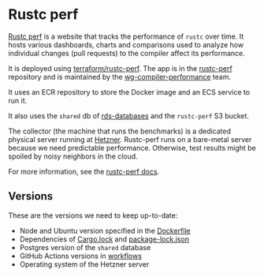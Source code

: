 # Rustc perf

[Rustc perf] is a website that tracks the performance of `rustc` over time.
It hosts various dashboards, charts and comparisons used to analyze
how individual changes (pull requests) to the compiler affect its performance.

It is deployed using [terraform/rustc-perf]. The app is in the [rustc-perf]
repository and is maintained by the [wg-compiler-performance] team.

It uses an ECR repository to store the Docker image and an ECS service to run
it.

It also uses the `shared` db of [rds-databases] and the `rustc-perf` S3 bucket.

The collector (the machine that runs the benchmarks) is a dedicated physical
server running at [Hetzner]. Rustc-perf runs on a bare-metal server because we
need predictable performance. Otherwise, test results might be spoiled by noisy
neighbors in the cloud.

For more information, see the [rustc-perf docs].

## Versions

These are the versions we need to keep up-to-date:

- Node and Ubuntu version specified in the [Dockerfile]
- Dependencies of [Cargo.lock] and [package-lock.json]
- Postgres version of the `shared` database
- GitHub Actions versions in [workflows]
- Operating system of the Hetzner server

[Rustc perf]: https://perf.rust-lang.org/
[rustc-perf]: https://github.com/rust-lang/rustc-perf
[terraform/rustc-perf]: https://github.com/rust-lang/simpleinfra/tree/master/terraform/rustc-perf
[wg-compiler-performance]: https://github.com/orgs/rust-lang/teams/wg-compiler-performance
[rds-databases]: https://github.com/rust-lang/simpleinfra/tree/master/terraform/rds-databases
[Hetzner]: https://www.hetzner.com/
[Dockerfile]: https://github.com/rust-lang/rustc-perf/blob/master/Dockerfile
[Cargo.lock]: https://github.com/rust-lang/rustc-perf/blob/master/Cargo.lock
[package-lock.json]: https://github.com/rust-lang/rustc-perf/blob/master/site/frontend/package-lock.json
[workflows]: https://github.com/rust-lang/rustc-perf/tree/master/.github/workflows
[rustc-perf docs]: https://github.com/rust-lang/rustc-perf/tree/master/docs
